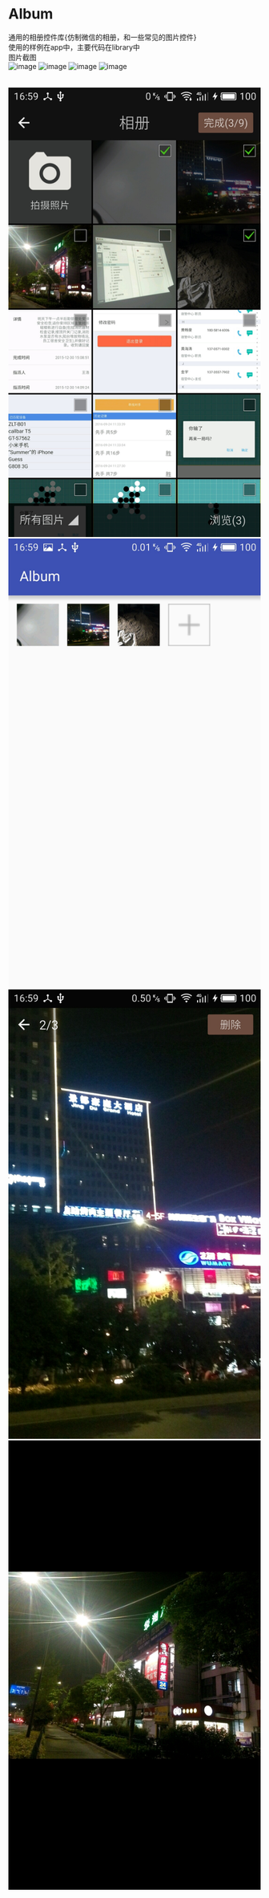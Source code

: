 # Album
通用的相册控件库{仿制微信的相册，和一些常见的图片控件}<br/>
使用的样例在app中，主要代码在library中<br/>
图片截图<br/>
![image](https://github.com/fcp12138/Album/blob/master/app/src/main/res/raw/p_1.jpg)
![image](https://github.com/fcp12138/Album/blob/master/app/src/main/res/raw/p_2.jpg)
![image](https://github.com/fcp12138/Album/blob/master/app/src/main/res/raw/p_3.jpg)
![image](https://github.com/fcp12138/Album/blob/master/app/src/main/res/raw/p_4.jpg)
<br/>
<br/>
<br/>
![image](https://github.com/fcp12138/Album/blob/master/app/src/main/res/raw/p1.jpg)
![image](https://github.com/fcp12138/Album/blob/master/app/src/main/res/raw/p2.jpg)
![image](https://github.com/fcp12138/Album/blob/master/app/src/main/res/raw/p3.jpg)
![image](https://github.com/fcp12138/Album/blob/master/app/src/main/res/raw/p4.jpg)
